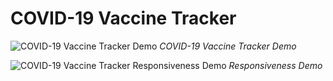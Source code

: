 # COVID-19 Vaccine Tracker

![ COVID-19 Vaccine Tracker Demo](assets/gif1.gif)
_COVID-19 Vaccine Tracker Demo_

![ COVID-19 Vaccine Tracker Responsiveness Demo](assets/gif2.gif)
_Responsiveness Demo_
